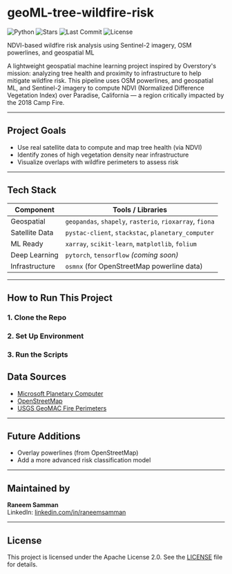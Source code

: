 # geoML-tree-wildfire-risk

![Python](https://img.shields.io/badge/python-3.9%2B-blue.svg)
![Stars](https://img.shields.io/github/stars/raneemsamman/geoML-tree-wildfire-risk?style=social)
![Last Commit](https://img.shields.io/github/last-commit/raneemsamman/geoML-tree-wildfire-risk)
![License](https://img.shields.io/github/license/raneemsamman/geoML-tree-wildfire-risk)

NDVI-based wildfire risk analysis using Sentinel-2 imagery, OSM powerlines, and geospatial ML 

A lightweight geospatial machine learning project inspired by Overstory's mission: analyzing tree health and proximity to infrastructure to help mitigate wildfire risk. This pipeline uses OSM powerlines, and geospatial ML, and Sentinel-2 imagery to compute NDVI (Normalized Difference Vegetation Index) over Paradise, California — a region critically impacted by the 2018 Camp Fire.

---

## Project Goals
- Use real satellite data to compute and map tree health (via NDVI)
- Identify zones of high vegetation density near infrastructure
- Visualize overlaps with wildfire perimeters to assess risk

---

## Tech Stack

| Component        | Tools / Libraries                                    |
|------------------|-------------------------------------------------------|
| Geospatial       | `geopandas`, `shapely`, `rasterio`, `rioxarray`, `fiona` |
| Satellite Data   | `pystac-client`, `stackstac`, `planetary_computer`    |
| ML Ready         | `xarray`, `scikit-learn`, `matplotlib`, `folium`      |
| Deep Learning    | `pytorch`, `tensorflow` *(coming soon)*               |
| Infrastructure   | `osmnx` (for OpenStreetMap powerline data)           |

---


## How to Run This Project

### 1. Clone the Repo

### 2. Set Up Environment

### 3. Run the Scripts

## Data Sources
- [Microsoft Planetary Computer](https://planetarycomputer.microsoft.com/)
- [OpenStreetMap](https://www.openstreetmap.org/)
- [USGS GeoMAC Fire Perimeters](https://data-nifc.opendata.arcgis.com/)

---

## Future Additions
- Overlay powerlines (from OpenStreetMap)
- Add a more advanced risk classification model

---

## Maintained by
**Raneem Samman**  
LinkedIn: [linkedin.com/in/raneemsamman](https://www.linkedin.com/in/raneemsamman)

---

## License
This project is licensed under the Apache License 2.0. See the [LICENSE](LICENSE) file for details.

